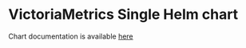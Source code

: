 # VictoriaMetrics Single Helm chart

Chart documentation is available [here](https://docs.victoriametrics.com/helm/victoriametrics-single/)
